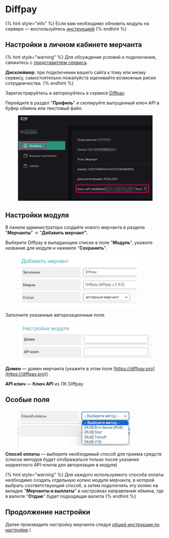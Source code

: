# Diffpay

{% hint style="info" %}
Если вам необходимо обновить модуль на сервере — воспользуйтесь [инструкцией](https://premium.gitbook.io/rukovodstvo-polzovatelya/osnovnye-nastroiki/faq/kak-obnovit-faily-na-servere#moduli-merchantov)
{% endhint %}

## Настройки в личном кабинете мерчанта

{% hint style="warning" %}
Для обсуждения условий и подключения, свяжитесь с [представитлем сервиса](https://t.me/diffpay).



**Дисклеймер**: при подключении вашего сайта к тому или иному сервису, самостоятельно пожалуйста оценивайте возможные риски сотрудничества.
{% endhint %}

Зарегистрируйтесь и авторизуйтесь в сервисе [Diffpay](https://diffpay.pro/login).&#x20;

Перейдите в раздел "**Профиль**" и скопируйте выпущенный ключ API в буфер обмена или текстовый файл.

<figure><img src="../../../.gitbook/assets/image (1857).png" alt="" width="563"><figcaption></figcaption></figure>

## Настройки модуля

В панели администратора создайте нового мерчанта в разделе "**Мерчанты**" -> "**Добавить мерчант".**

Выберите Diffpay в выпадающем списке в поле "**Модуль**", укажите название для модуля и нажмите "**Сохранить**".

<figure><img src="../../../.gitbook/assets/image (1856).png" alt="" width="374"><figcaption></figcaption></figure>

Заполните указанные авторизационные поля.

<figure><img src="../../../.gitbook/assets/image (1897).png" alt="" width="455"><figcaption></figcaption></figure>

**Домен** — домен мерчанта (укажите в этом поле [https://diffpay.pro](https://diffpay.pro))

**API ключ** — **Ключ API** из ЛК Diffpay

## Особые поля

<figure><img src="../../../.gitbook/assets/image (1854).png" alt="" width="353"><figcaption></figcaption></figure>

**Способ оплаты** — выберите необходимый способ для приема средств (список методов будет отображаться только после указания корректного API-ключа для авторизации в модуле)

{% hint style="warning" %}
Для каждого используемого способа оплаты необходимо создать отдельную копию модуля мерчанта, в которой выбрать соответствующий способ, а затем подключить эту копию на вкладке "**Мерчанты и выплаты**" в настройках направления обмена, где в валюте "**Отдаю**" будет подходящая валюта
{% endhint %}

## Продолжение настройки

Далее произведите настройку мерчанта следуя [общей инструкции по настройке](https://premium.gitbook.io/rukovodstvo-polzovatelya/osnovnye-nastroiki/merchanty-i-avtovyplaty/merchanty/obshie-nastroiki-merchantov).\
